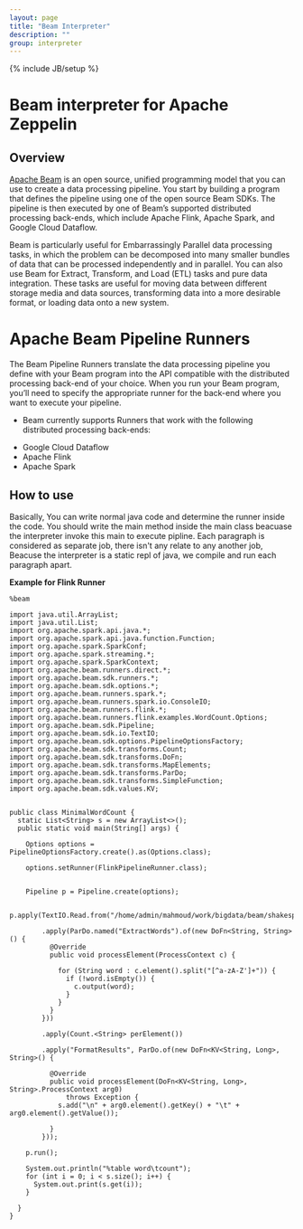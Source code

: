 ```yaml
---
layout: page
title: "Beam Interpreter"
description: ""
group: interpreter
---
```

{% include JB/setup %}

# Beam interpreter for Apache Zeppelin

<div id="toc"></div>

## Overview
[Apache Beam](http://beam.incubator.apache.org) is an open source, unified programming model that you can use to create a data processing pipeline. You start by building a program that defines the pipeline using one of the open source Beam SDKs. The pipeline is then executed by one of Beam’s supported distributed processing back-ends, which include Apache Flink, Apache Spark, and Google Cloud Dataflow.

Beam is particularly useful for Embarrassingly Parallel data processing tasks, in which the problem can be decomposed into many smaller bundles of data that can be processed independently and in parallel. You can also use Beam for Extract, Transform, and Load (ETL) tasks and pure data integration. These tasks are useful for moving data between different storage media and data sources, transforming data into a more desirable format, or loading data onto a new system.

# Apache Beam Pipeline Runners
The Beam Pipeline Runners translate the data processing pipeline you define with your Beam program into the API compatible with the distributed processing back-end of your choice. When you run your Beam program, you’ll need to specify the appropriate runner for the back-end where you want to execute your pipeline.

* Beam currently supports Runners that work with the following distributed processing back-ends:
- Google Cloud Dataflow
- Apache Flink
- Apache Spark

## How to use
Basically, You can write normal java code and determine the runner inside the code.
You should write the main method inside the main class beacuase the interpreter invoke this main to execute pipline.
Each paragraph is considered as separate job, there isn't any relate to any another job, Beacuse the interpreter is a static repl of java, we compile and run each paragraph apart.

**Example for Flink Runner**

```
%beam

import java.util.ArrayList;
import java.util.List;
import org.apache.spark.api.java.*;
import org.apache.spark.api.java.function.Function;
import org.apache.spark.SparkConf;
import org.apache.spark.streaming.*;
import org.apache.spark.SparkContext;
import org.apache.beam.runners.direct.*;
import org.apache.beam.sdk.runners.*;
import org.apache.beam.sdk.options.*;
import org.apache.beam.runners.spark.*;
import org.apache.beam.runners.spark.io.ConsoleIO;
import org.apache.beam.runners.flink.*;
import org.apache.beam.runners.flink.examples.WordCount.Options;
import org.apache.beam.sdk.Pipeline;
import org.apache.beam.sdk.io.TextIO;
import org.apache.beam.sdk.options.PipelineOptionsFactory;
import org.apache.beam.sdk.transforms.Count;
import org.apache.beam.sdk.transforms.DoFn;
import org.apache.beam.sdk.transforms.MapElements;
import org.apache.beam.sdk.transforms.ParDo;
import org.apache.beam.sdk.transforms.SimpleFunction;
import org.apache.beam.sdk.values.KV;


public class MinimalWordCount {
  static List<String> s = new ArrayList<>();
  public static void main(String[] args) {

    Options options = PipelineOptionsFactory.create().as(Options.class);

    options.setRunner(FlinkPipelineRunner.class);


    Pipeline p = Pipeline.create(options);

    p.apply(TextIO.Read.from("/home/admin/mahmoud/work/bigdata/beam/shakespeare/input/file1.txt"))

        .apply(ParDo.named("ExtractWords").of(new DoFn<String, String>() {
          @Override
          public void processElement(ProcessContext c) {

            for (String word : c.element().split("[^a-zA-Z']+")) {
              if (!word.isEmpty()) {
                c.output(word);
              }
            }
          }
        }))

        .apply(Count.<String> perElement())

        .apply("FormatResults", ParDo.of(new DoFn<KV<String, Long>, String>() {

          @Override
          public void processElement(DoFn<KV<String, Long>, String>.ProcessContext arg0)
              throws Exception {
            s.add("\n" + arg0.element().getKey() + "\t" + arg0.element().getValue());

          }
        }));

    p.run();
    
    System.out.println("%table word\tcount");
    for (int i = 0; i < s.size(); i++) {
      System.out.print(s.get(i));
    }

  }
}

```
